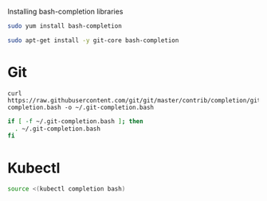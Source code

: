 
Installing bash-completion libraries

```bash
sudo yum install bash-completion
```

```bash
sudo apt-get install -y git-core bash-completion
```

# Git #

```
curl https://raw.githubusercontent.com/git/git/master/contrib/completion/git-completion.bash -o ~/.git-completion.bash
```

```bash
if [ -f ~/.git-completion.bash ]; then
  . ~/.git-completion.bash
fi
```

# Kubectl #

```bash
source <(kubectl completion bash) 
```
